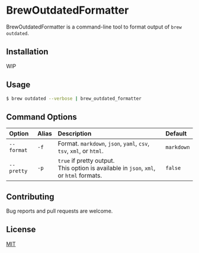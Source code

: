 # BrewOutdatedFormatter

BrewOutdatedFormatter is a command-line tool to format output of `brew outdated`.

## Installation

WIP

## Usage

```sh
$ brew outdated --verbose | brew_outdated_formatter
```

## Command Options

| Option | Alias | Description | Default |
| :----- | :---- | :---------- | :------ |
| `--format` | `-f` | Format. `markdown`, `json`, `yaml`, `csv`, `tsv`, `xml`, or `html`. | `markdown` |
| `--pretty` | `-p` | `true` if pretty output.<br>This option is available in `json`, `xml`, or `html` formats. | `false` |

## Contributing

Bug reports and pull requests are welcome.

## License

[MIT](LICENSE.txt)
